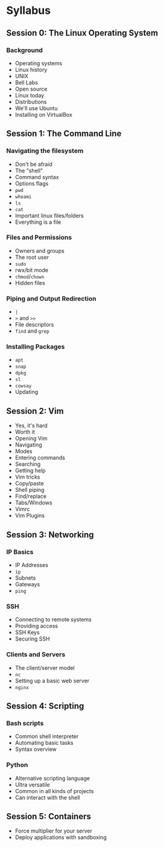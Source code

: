 # Syllabus

## Session 0: The Linux Operating System

### Background

* Operating systems
* Linux history
* UNIX
* Bell Labs
* Open source
* Linux today
* Distributions
* We'll use Ubuntu
* Installing on VirtualBox

## Session 1: The Command Line

### Navigating the filesystem

* Don't be afraid
* The "shell"
* Command syntax
* Options flags
* `pwd`
* `whoami`
* `ls`
* `cat`
* Important linux files/folders
* Everything is a file

### Files and Permissions

* Owners and groups
* The root user
* `sudo`
* rwx/bit mode
* `chmod`/`chown`
* Hidden files

### Piping and Output Redirection

* `|`
* `>` and `>>`
* File descriptors
* `find` and `grep`

### Installing Packages

* `apt`
* `snap`
* `dpkg`
* `sl`
* `cowsay`
* Updating

## Session 2: Vim

* Yes, it's hard
* Worth it
* Opening Vim
* Navigating
* Modes
* Entering commands
* Searching
* Getting help
* Vim tricks
* Copy/paste
* Shell piping
* Find/replace
* Tabs/Windows
* Vimrc
* Vim Plugins

## Session 3: Networking

### IP Basics

* IP Addresses
* `ip`
* Subnets
* Gateways
* `ping`

### SSH

* Connecting to remote systems
* Providing access
* SSH Keys
* Securing SSH

### Clients and Servers

* The client/server model
* `nc`
* Setting up a basic web server
* `nginx`

## Session 4: Scripting

### Bash scripts

* Common shell interpreter
* Automating basic tasks
* Syntax overview

### Python 

* Alternative scripting language
* Ultra versatile
* Common in all kinds of projects
* Can interact with the shell

## Session 5: Containers

* Force multiplier for your server
* Deploy applications with sandboxing
